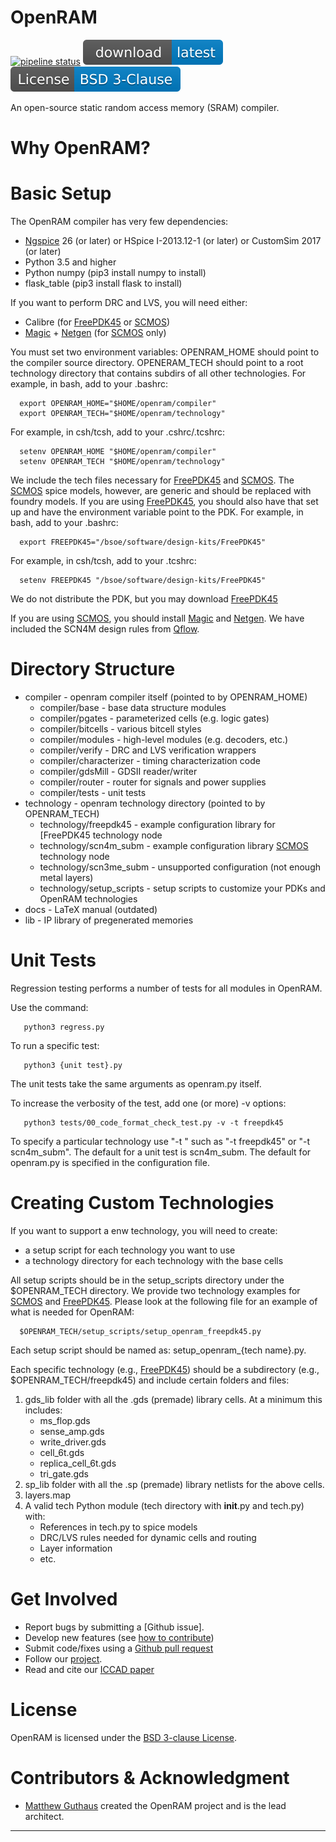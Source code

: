 # OpenRAM
[![pipeline status](https://scone.soe.ucsc.edu:8888/mrg/PrivateRAM/badges/dev/pipeline.svg?private_token=ynB6rSFLzvKUseoBPcwV)](commits)
[![Download](images/download.svg)](https://github.com/VLSIDA/PrivateRAM/archive/dev.zip)
[![License: BSD 3-clause](./images/license_badge.svg)](./LICENSE)

An open-source static random access memory (SRAM) compiler.

# Why OpenRAM?


# Basic Setup

The OpenRAM compiler has very few dependencies:
+ [Ngspice] 26 (or later) or HSpice I-2013.12-1 (or later) or CustomSim 2017 (or later)
+ Python 3.5 and higher
+ Python numpy (pip3 install numpy to install)
+ flask_table (pip3 install flask to install)

If you want to perform DRC and LVS, you will need either:
+ Calibre (for [FreePDK45] or [SCMOS])
+ [Magic] + [Netgen] (for [SCMOS] only)

You must set two environment variables: OPENRAM\_HOME should point to
the compiler source directory. OPENERAM\_TECH should point to a root
technology directory that contains subdirs of all other technologies.
For example, in bash, add to your .bashrc:
```
  export OPENRAM_HOME="$HOME/openram/compiler"
  export OPENRAM_TECH="$HOME/openram/technology"
```
For example, in csh/tcsh, add to your .cshrc/.tcshrc:
```
  setenv OPENRAM_HOME "$HOME/openram/compiler"
  setenv OPENRAM_TECH "$HOME/openram/technology"
```

We include the tech files necessary for [FreePDK45] and [SCMOS]. The [SCMOS]
spice models, however, are generic and should be replaced with foundry 
models.
If you are using [FreePDK45], you should also have that set up and have the
environment variable point to the PDK. 
For example, in bash, add to your .bashrc:
```
  export FREEPDK45="/bsoe/software/design-kits/FreePDK45"
```
For example, in csh/tcsh, add to your .tcshrc:
```
  setenv FREEPDK45 "/bsoe/software/design-kits/FreePDK45"
```
We do not distribute the PDK, but you may download [FreePDK45]

If you are using [SCMOS], you should install [Magic] and [Netgen].
We have included the SCN4M design rules from [Qflow].

# Directory Structure

* compiler - openram compiler itself (pointed to by OPENRAM_HOME)
  * compiler/base - base data structure modules
  * compiler/pgates - parameterized cells (e.g. logic gates)
  * compiler/bitcells - various bitcell styles
  * compiler/modules - high-level modules (e.g. decoders, etc.)
  * compiler/verify - DRC and LVS verification wrappers
  * compiler/characterizer - timing characterization code
  * compiler/gdsMill - GDSII reader/writer
  * compiler/router - router for signals and power supplies
  * compiler/tests - unit tests
* technology - openram technology directory (pointed to by OPENRAM_TECH)
  * technology/freepdk45 - example configuration library for [FreePDK45 technology node
  * technology/scn4m_subm - example configuration library [SCMOS] technology node
  * technology/scn3me_subm - unsupported configuration (not enough metal layers)
  * technology/setup_scripts - setup scripts to customize your PDKs and OpenRAM technologies
* docs - LaTeX manual (outdated)
* lib - IP library of pregenerated memories


# Unit Tests

Regression testing  performs a number of tests for all modules in OpenRAM.

Use the command:
```
   python3 regress.py
```
To run a specific test:
```
   python3 {unit test}.py 
```
The unit tests take the same arguments as openram.py itself. 

To increase the verbosity of the test, add one (or more) -v options:
```
   python3 tests/00_code_format_check_test.py -v -t freepdk45
```
To specify a particular technology use "-t <techname>" such as
"-t freepdk45" or "-t scn4m\_subm". The default for a unit test is scn4m_subm. 
The default for openram.py is specified in the configuration file.


# Creating Custom Technologies

If you want to support a enw technology, you will need to create:
+ a setup script for each technology you want to use
+ a technology directory for each technology with the base cells 

All setup scripts should be in the setup\_scripts directory under the
$OPENRAM\_TECH directory.  We provide two technology examples for [SCMOS] and [FreePDK45]. 
Please look at the following file for an example of what is needed for OpenRAM:
```
  $OPENRAM_TECH/setup_scripts/setup_openram_freepdk45.py
```
Each setup script should be named as: setup\_openram\_{tech name}.py.

Each specific technology (e.g., [FreePDK45]) should be a subdirectory
(e.g., $OPENRAM_TECH/freepdk45) and include certain folders and files:
  1. gds_lib folder with all the .gds (premade) library cells. At a
     minimum this includes:
     * ms_flop.gds
     * sense_amp.gds
     * write_driver.gds
     * cell_6t.gds
     * replica_cell_6t.gds 
     * tri_gate.gds
  2. sp_lib folder with all the .sp (premade) library netlists for the above cells.
  3. layers.map 
  4. A valid tech Python module (tech directory with __init__.py and tech.py) with:
     * References in tech.py to spice models
     * DRC/LVS rules needed for dynamic cells and routing
     * Layer information
     * etc.

# Get Involved

+ Report bugs by submitting a [Github issue].
+ Develop new features (see [how to contribute](./CONTRIBUTING.md))
+ Submit code/fixes using a [Github pull request] 
+ Follow our [project][Github projects].
+ Read and cite our [ICCAD paper][OpenRAMpaper]

# License 

OpenRAM is licensed under the [BSD 3-clause License](./LICENSE).

# Contributors & Acknowledgment

- [Matthew Guthaus][Matthew Guthaus] created the OpenRAM project and is the lead architect.


* * *

[Matthew Guthaus]:       https://users.soe.ucsc.edu/~mrg
[Github issues]:         https://github.com/PrivateRAM/PrivateRAM/issues
[Github pull request]:  https://github.com/PrivateRAM/PrivateRAM/pulls
[Github projects]:       https://github.com/PrivateRAM/PrivateRAM/projects
[email me]:              mailto:mrg+openram@ucsc.edu
[VLSIDA]:                https://vlsida.soe.ucsc.edu
[OSUPDK]:                https://vlsiarch.ecen.okstate.edu/flow/
[Magic]:                 http://opencircuitdesign.com/magic/
[Netgen]:                http://opencircuitdesign.com/netgen/
[Qflow]:                 http://opencircuitdesign.com/qflow/history.html
[FreePDK45]:             https://www.eda.ncsu.edu/wiki/FreePDK45:Contents
[SCMOS]:                 https://www.mosis.com/files/scmos/scmos.pdf
[Ngspice]:               http://ngspice.sourceforge.net/
[OpenRAMpaper]:          https://ieeexplore.ieee.org/document/7827670/
